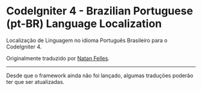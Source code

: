 # CodeIgniter 4 - Brazilian Portuguese (pt-BR) Language Localization

Localização de Linguagem no idioma Português Brasileiro para o CodeIgniter 4.

Originalmente traduzido por [Natan Felles](https://github.com/natanfelles/CodeIgniter4-pt-BR).

---

Desde que o framework ainda não foi lançado, algumas traduções poderão ter que ser atualizadas.
